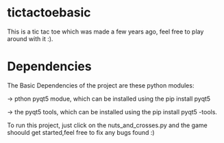 # tictactoebasic
This is a tic tac toe which was made  a few years ago, feel free to play around with it :).
# Dependencies
The Basic Dependencies of the project are these python modules:

-> pthon pyqt5 modue, which can be installed using the pip install pyqt5

-> the pyqt5 tools, which can be installed using the pip install pyqt5 -tools.

To run this project, just click on the nuts_and_crosses.py and the game shoould get started,feel free to fix any bugs found :)
